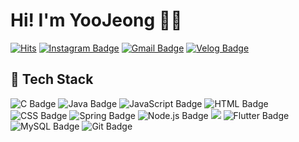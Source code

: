 # Hi! I'm YooJeong 👋🏻 


[![Hits](https://hits.seeyoufarm.com/api/count/incr/badge.svg?url=https%3A%2F%2Fgithub.com%2Fhiyoojeong&count_bg=%23EEEE62&title_bg=%23555555&icon=&icon_color=%23E7E7E7&title=visites&edge_flat=false)](https://hits.seeyoufarm.com)
[![Instagram Badge](https://img.shields.io/badge/Instagram-E4405F?style=flat-square&logo=instagram&logoColor=white&link=https://www.instagram.com/_you.xx_/)](https://www.instagram.com/_you.xx_/)
[![Gmail Badge](https://img.shields.io/badge/Gmail-d14836?style=flat-square&logo=Gmail&logoColor=white&link=mailto:hiyoojeong@gmail.com)](mailto:hiyoojeong@gmail.com)
[![Velog Badge](https://img.shields.io/badge/Velog-20C997?style=flat-square&logo=Velog&logoColor=white&link=https://velog.io/@hiyoojeong)](https://velog.io/@hiyoojeong)

## 📌 Tech Stack
![C Badge](https://img.shields.io/badge/C-A8B9CC?style=flat-square&logo=C&logoColor=white)
![Java Badge](https://img.shields.io/badge/Java-007396?style=flat&logo=OpenJDK&logoColor=white")
![JavaScript Badge](https://img.shields.io/badge/JavaScript-F7DF1E?style=flat-square&logo=JavaScript&logoColor=black)
![HTML Badge](https://img.shields.io/badge/HTML-E34F26?style=flat-square&logo=HTML5&logoColor=white)
![CSS Badge](https://img.shields.io/badge/CSS-1572B6?style=flat-square&logo=CSS3&logoColor=white)
![Spring Badge](https://img.shields.io/badge/Spring-6DB33F?style=flat-square&logo=Spring&logoColor=white)
![Node.js Badge](https://img.shields.io/badge/Node.js-339933?style=flat-square&logo=Node.js&logoColor=white)
<img src="https://img.shields.io/badge/Android Studio-3DDC84?style=flat-square&logo=Android Studio&logoColor=white"/>
![Flutter Badge](https://img.shields.io/badge/Flutter-02569B?style=flat-square&logo=Flutter&logoColor=white)
![MySQL Badge](https://img.shields.io/badge/MySQL-4479A1?style=flat-square&logo=MySQL&logoColor=white)
![Git Badge](https://img.shields.io/badge/Git-000000?style=flat-square&logo=Git&logoColor=white)






